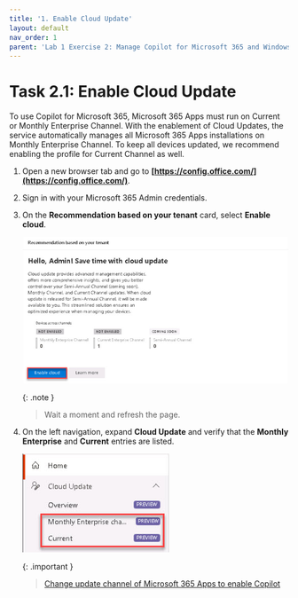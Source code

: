 ```yaml
---
title: '1. Enable Cloud Update'
layout: default
nav_order: 1
parent: 'Lab 1 Exercise 2: Manage Copilot for Microsoft 365 and Windows Copilot'
---
```


# Task 2.1: Enable Cloud Update

To use Copilot for Microsoft 365, Microsoft 365 Apps must run on Current or Monthly Enterprise Channel. With the enablement of Cloud Updates, the service automatically manages all Microsoft 365 Apps installations on Monthly Enterprise Channel. To keep all devices updated, we recommend enabling the profile for Current Channel as well.

1. Open a new browser tab and go to **[https://config.office.com/](https://config.office.com/)**. 

 

1. Sign in with your Microsoft 365 Admin credentials. 

 

1. On the **Recommendation based on your tenant** card, select **Enable cloud**. 

 

    ![13a.jpg](../media/lab1/13a.jpg) 

     
    {: .note }
    > Wait a moment and refresh the page. 

 

1. On the left navigation, expand **Cloud Update** and verify that the **Monthly Enterprise** and **Current** entries are listed. 

 

    ![15a.jpg](../media/lab1/15a.jpg) 

 
    {: .important }
    > [Change update channel of Microsoft 365 Apps to enable Copilot](https://learn.microsoft.com/en-us/deployoffice/updates/change-channel-for-copilot "Change update channel of Microsoft 365 Apps to enable Copilot") 

 
